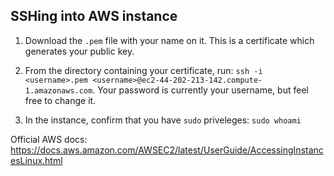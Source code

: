## SSHing into AWS instance
 
1. Download the `.pem` file with your name on it.  This is a certificate which generates your public key.

2. From the directory containing your certificate, run: `ssh -i <username>.pem <username>@ec2-44-202-213-142.compute-1.amazonaws.com`. Your password is currently your username, but feel free to change it.

3. In the instance, confirm that you have `sudo` priveleges: `sudo whoami`

Official AWS docs:
https://docs.aws.amazon.com/AWSEC2/latest/UserGuide/AccessingInstancesLinux.html
